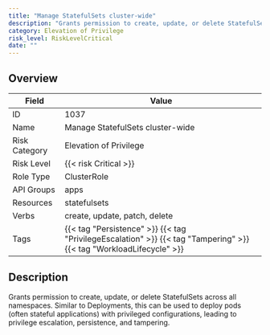 ```yaml
---
title: "Manage StatefulSets cluster-wide"
description: "Grants permission to create, update, or delete StatefulSets across all namespaces. Similar to Deployments, this can be used to deploy pods (often stateful applications) with privileged configurations, leading to privilege escalation, persistence, and tampering."
category: Elevation of Privilege
risk_level: RiskLevelCritical
date: ""
---
```


## Overview

| Field         | Value                                                                                                               |
| ------------- | ------------------------------------------------------------------------------------------------------------------- |
| ID            | 1037                                                                                                                |
| Name          | Manage StatefulSets cluster-wide                                                                                    |
| Risk Category | Elevation of Privilege                                                                                              |
| Risk Level    | {{< risk Critical >}}                                                                                               |
| Role Type     | ClusterRole                                                                                                         |
| API Groups    | apps                                                                                                                |
| Resources     | statefulsets                                                                                                        |
| Verbs         | create, update, patch, delete                                                                                       |
| Tags          | {{< tag "Persistence" >}} {{< tag "PrivilegeEscalation" >}} {{< tag "Tampering" >}} {{< tag "WorkloadLifecycle" >}} |

## Description

Grants permission to create, update, or delete StatefulSets across all namespaces. Similar to Deployments, this can be used to deploy pods (often stateful applications) with privileged configurations, leading to privilege escalation, persistence, and tampering.
